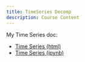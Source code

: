 ```yaml
---
title: TimeSeries Decomp
description: Course Content
---
```

My Time Series doc:
- [Time Series (html)](TimeSeries.html)
- [Time Series (ipynb)](TimeSeries.ipynb)
